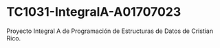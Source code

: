 # TC1031-IntegralA-A01707023
Proyecto Integral A de Programación de Estructuras de Datos de Cristian Rico.
